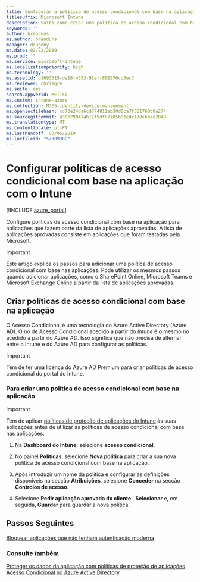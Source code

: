 ```yaml
---
title: Configurar a política de acesso condicional com base na aplicação com o Intune
titlesuffix: Microsoft Intune
description: Saiba como criar uma política de acesso condicional com base na aplicação com o Intune.
keywords: ''
author: brenduns
ms.author: brenduns
manager: dougeby
ms.date: 02/22/2019
ms.prod: ''
ms.service: microsoft-intune
ms.localizationpriority: high
ms.technology: ''
ms.assetid: d1693515-de18-4553-91ef-801976cd3ec7
ms.reviewer: chrisgre
ms.suite: ems
search.appverid: MET150
ms.custom: intune-azure
ms.collection: M365-identity-device-management
ms.openlocfilehash: cc73e24da6cd774811eb30d0ca7f551760b9a274
ms.sourcegitcommit: 430b290474b11f9df87785b01edc178e6bae2049
ms.translationtype: MT
ms.contentlocale: pt-PT
ms.lasthandoff: 03/05/2019
ms.locfileid: "57389389"
---
```

# <a name="set-up-app-based-conditional-access-policies-with-intune"></a>Configurar políticas de acesso condicional com base na aplicação com o Intune

[!INCLUDE [azure_portal](./includes/azure_portal.md)]

Configure políticas de acesso condicional com base na aplicação para aplicações que fazem parte da lista de aplicações aprovadas. A lista de aplicações aprovadas consiste em aplicações que foram testadas pela Microsoft.

> [!IMPORTANT]
> Este artigo explica os passos para adicionar uma política de acesso condicional com base nas aplicações. Pode utilizar os mesmos passos quando adicionar aplicações, como o SharePoint Online, Microsoft Teams e Microsoft Exchange Online a partir da lista de aplicações aprovadas.

## <a name="create-app-based-conditional-access-policies"></a>Criar políticas de acesso condicional com base na aplicação
O Acesso Condicional é uma tecnologia do Azure Active Directory (Azure AD). O nó de Acesso Condicional acedido a partir do *Intune* é o mesmo nó acedido a partir do *Azure AD*. Isso significa que não precisa de alternar entre o Intune e do Azure AD para configurar as políticas.

> [!IMPORTANT]
> Tem de ter uma licença do Azure AD Premium para criar políticas de acesso condicional do portal do Intune.

### <a name="to-create-an-app-based-conditional-access-policy"></a>Para criar uma política de acesso condicional com base na aplicação

> [!IMPORTANT]
> Tem de aplicar [políticas de proteção de aplicações do Intune](app-protection-policies.md) às suas aplicações antes de utilizar as políticas de acesso condicional com base nas aplicações.

1. Na **Dashboard do Intune**, selecione **acesso condicional**.

2. No painel **Políticas**, selecione **Nova política** para criar a sua nova política de acesso condicional com base na aplicação.

4. Após introduzir um nome da política e configurar as definições disponíveis na secção **Atribuições**, selecione **Conceder** na secção **Controlos de acesso**.

5. Selecione **Pedir aplicação aprovada do cliente** , **Selecionar** e, em seguida, **Guardar** para guardar a nova política.

## <a name="next-steps"></a>Passos Seguintes
[Bloquear aplicações que não tenham autenticação moderna](app-modern-authentication-block.md)

### <a name="see-also"></a>Consulte também

[Proteger os dados da aplicação com políticas de proteção de aplicações](app-protection-policies.md)
[Acesso Condicional no Azure Active Directory](https://docs.microsoft.com/azure/active-directory/active-directory-conditional-access)
